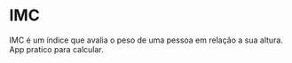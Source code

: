 # IMC

IMC é um índice que avalia o peso de uma pessoa em relação a sua altura.
App pratico para calcular.
